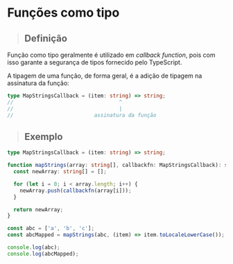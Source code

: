 # Funções como tipo

> ## **Definição**

Função como tipo geralmente é utilizado em _callback function_, pois com isso garante a segurança de tipos fornecido pelo TypeScript.

A tipagem de uma função, de forma geral, é a adição de tipagem na assinatura da função:

```ts
type MapStringsCallback = (item: string) => string;
//                                  ^
//                                  |
//                          assinatura da função
```

> ## **Exemplo**

```ts
type MapStringsCallback = (item: string) => string;

function mapStrings(array: string[], callbackfn: MapStringsCallback): string[] {
  const newArray: string[] = [];

  for (let i = 0; i < array.length; i++) {
    newArray.push(callbackfn(array[i]));
  }

  return newArray;
}

const abc = ['a', 'b', 'c'];
const abcMapped = mapStrings(abc, (item) => item.toLocaleLowerCase());

console.log(abc);
console.log(abcMapped);

```
